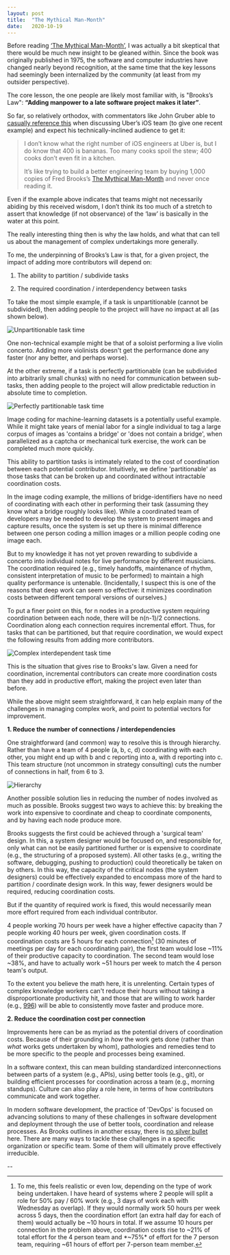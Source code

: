 ```yaml
---
layout: post
title:  "The Mythical Man-Month"
date:   2020-10-19
---
```



Before reading [‘The Mythical Man-Month’](man-month_amazon), I was actually a bit skeptical that there would be much new insight to be gleaned within. Since the book was originally published in 1975, the software and computer industries have changed nearly beyond recognition, at the same time that the key lessons had seemingly been internalized by the community (at least from my outsider perspective).

The core lesson, the one people are likely most familiar with, is "Brooks’s Law": **“Adding manpower to a late software project makes it later”**.

So far, so relatively orthodox, with commentators like John Gruber able to [casually reference this](https://daringfireball.net/linked/2020/05/28/uber-counterfeit-capitalism) when discussing Uber’s iOS team (to give one recent example) and expect his technically-inclined audience to get it:

>I don’t know what the right number of iOS engineers at Uber is, but I do know that 400 is bananas. Too many cooks spoil the stew; 400 cooks don’t even fit in a kitchen.
>
>It’s like trying to build a better engineering team by buying 1,000 copies of Fred Brooks’s [The Mythical Man-Month](https://www.amazon.com/Mythical-Man-Month-Software-Engineering-Anniversary/dp/0201835959/?tag=df-amzn-20) and never once reading it.

Even if the example above indicates that teams might not necessarily abiding by this received wisdom, I don’t think its too much of a stretch to assert that knowledge (if not observance) of the ‘law’ is basically in the water at this point.

The really interesting thing then is why the law holds, and what that can tell us about the management of complex undertakings more generally.

To me, the underpinning of Brooks’s Law is that, for a given project, the impact of adding more contributors will depend on:

1. The ability to partition / subdivide tasks

2. The required coordination / interdependency between tasks

To take the most simple example, if a task is unpartitionable (cannot be subdivided), then adding people to the project will have no impact at all (as shown below).

![Unpartitionable task time](/images/man-month_unpartitionable.jpg)

One non-technical example might be that of a soloist performing a live violin concerto. Adding more violinists doesn't get the performance done any faster (nor any better, and perhaps worse).

At the other extreme, if a task is perfectly partitionable (can be subdivided into arbitrarily small chunks) with no need for communication between sub-tasks, then adding people to the project will allow predictable reduction in absolute time to completion.

![Perfectly partitionable task time](/images/man-month_perfectly_partitionable.jpg)

Image coding for machine-learning datasets is a potentially useful example. While it might take years of menial labor for a single individual to tag a large corpus of images as 'contains a bridge' or 'does not contain a bridge', when parallelized as a captcha or mechanical turk exercise, the work can be completed much more quickly.

This ability to partition tasks is intimately related to the cost of coordination between each potential contributor. Intuitively, we define 'partitionable' as those tasks that can be broken up and coordinated without intractable coordination costs.

In the image coding example, the millions of bridge-identifiers have no need of coordinating with each other in performing their task (assuming they know what a bridge roughly looks like). While a coordinated team of developers may be needed to develop the system to present images and capture results, once the system is set up there is minimal difference between one person coding a million images or a million people coding one image each.

But to my knowledge it has not yet proven rewarding to subdivide a concerto into individual notes for live performance by different musicians. The coordination required (e.g., timely handoffs, maintenance of rhythm, consistent interpretation of music to be performed) to maintain a high quality performance is untenable. (Incidentally, I suspect this is one of the reasons that deep work can seem so effective: it minimizes coordination costs between different temporal versions of ourselves.)

To put a finer point on this, for n nodes in a productive system requiring coordination between each node, there will be n(n-1)/2 connections. Coordination along each connection requires incremental effort. Thus, for tasks that can be partitioned, but that require coordination, we would expect the following results from adding more contributors.

![Complex interdependent task time](/images/man-month_complex_interdependent.jpg)

This is the situation that gives rise to Brooks's law. Given a need for coordination, incremental contributors can create more coordination costs than they add in productive effort, making the project even later than before.

While the above might seem straightforward, it can help explain many of the challenges in managing complex work, and point to potential vectors for improvement.

**1. Reduce the number of connections / interdependencies**

One straightforward (and common) way to resolve this is through hierarchy. Rather than have a team of 4  people (a, b, c, d) coordinating with each other, you might end up with b and c reporting into a, with d reporting into c. This team structure (not uncommon in strategy consulting) cuts the number of connections in half, from 6 to 3.

![Hierarchy](/images/man-month_hierarchy.jpg)

Another possible solution lies in reducing the number of nodes involved as much as possible. Brooks suggest two ways to achieve this: by breaking the work into expensive to coordinate and cheap to coordinate components, and by having each node produce more.

Brooks suggests the first could be achieved through a 'surgical team' design. In this, a system designer would be focused on, and responsible for, only what can not be easily partitioned further or is expensive to coordinate (e.g., the structuring of a proposed system). All other tasks (e.g., writing the software, debugging, pushing to production) could theoretically be taken on by others. In this way, the capacity of the critical nodes (the system designers) could be effectively expanded to encompass more of the hard to partition / coordinate design work. In this way, fewer designers would be required, reducing coordination costs.

But if the quantity of required work is fixed, this would necessarily mean more effort required from each individual contributor.

4 people working 70 hours per week have a higher effective capacity than 7 people working 40 hours per week, given coordination costs. If coordination costs are 5 hours for each connection[^1] (30 minutes of meetings per day for each coordinating pair), the first team would lose ~11% of their productive capacity to coordination. The second team would lose ~38%, and have to actually work ~51 hours per week to match the 4 person team's output.

To the extent you believe the math here, it is unrelenting. Certain types of complex knowledge workers can't reduce their hours without taking a disproportionate productivity hit, and those that are willing to work harder (e.g., [996](996_system)) will be able to consistently move faster and produce more.

**2. Reduce the coordination cost per connection**

Improvements here can be as myriad as the potential drivers of coordination costs. Because of their grounding in *how* the work gets done (rather than *what* works gets undertaken by whom), pathologies and remedies tend to be more specific to the people and processes being examined.

In a software context, this can mean building standardized interconnections between parts of a system (e.g., APIs), using better tools (e.g., git), or building efficient processes for coordination across a team (e.g., morning standups). Culture can also play a role here, in terms of how contributors communicate and work together.

In modern software development, the practice of 'DevOps' is focused on advancing solutions to many of these challenges in software development and deployment through the use of better tools, coordination and release processes. As Brooks outlines in another essay, there is [no silver bullet][silver_bullet] here. There are many ways to tackle these challenges in a specific organization or specific team. Some of them will ultimately prove effectively irreducible.




--

[^1]: To me, this feels realistic or even low, depending on the type of work being undertaken. I have heard of systems where 2 people will split a role for 50% pay / 60% work (e.g., 3 days of work each with Wednesday as overlap). If they would normally work 50 hours per week across 5 days, then the coordination effort (an extra half day for each of them) would actually be ~10 hours in total. If we assume 10 hours per connection in the problem above, coordination costs rise to ~21% of total effort for the 4 person team and *~75%* of effort for the 7 person team, requiring ~61 hours of effort per 7-person team member.


[man-month_amazon]:[https://www.amazon.ca/Mythical-Man-Month-Software-Engineering-Anniversary/dp/0201835959/]
[996_system]:[https://en.wikipedia.org/wiki/996_working_hour_system]
[silver_bullet]:[http://faculty.salisbury.edu/~xswang/Research/Papers/SERelated/no-silver-bullet.pdf]

